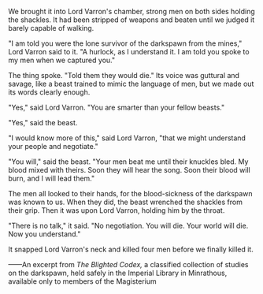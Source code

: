 We brought it into Lord Varron's chamber, strong men on both sides holding the shackles. It had been stripped of weapons and beaten until we judged it barely capable of walking.

"I am told you were the lone survivor of the darkspawn from the mines," Lord Varron said to it. "A hurlock, as I understand it. I am told you spoke to my men when we captured you."

The thing spoke. "Told them they would die." Its voice was guttural and savage, like a beast trained to mimic the language of men, but we made out its words clearly enough.

"Yes," said Lord Varron. "You are smarter than your fellow beasts."

"Yes," said the beast.

"I would know more of this," said Lord Varron, "that we might understand your people and negotiate."

"You will," said the beast. "Your men beat me until their knuckles bled. My blood mixed with theirs. Soon they will hear the song. Soon their blood will burn, and I will lead them."

The men all looked to their hands, for the blood-sickness of the darkspawn was known to us. When they did, the beast wrenched the shackles from their grip. Then it was upon Lord Varron, holding him by the throat.

"There is no talk," it said. "No negotiation. You will die. Your world will die. Now you understand."

It snapped Lord Varron's neck and killed four men before we finally killed it.

——An excerpt from <i> The Blighted Codex, </i> a classified collection of studies on the darkspawn, held safely in the Imperial Library in Minrathous, available only to members of the Magisterium